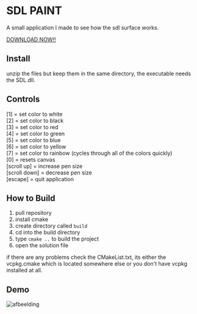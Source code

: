 # SDL PAINT
A small application I made to see how the sdl surface works.  

[DOWNLOAD NOW!!](https://github.com/boi-one/sdlpaint/releases/tag/1.0)

## Install
unzip the files but keep them in the same directory, the executable needs the SDL.dll.

## Controls

[1]           = set color to white  
[2]           = set color to black  
[3]           = set color to red  
[4]           = set color to green  
[5]           = set color to blue  
[6]           = set color to yellow  
[7]           = set color to rainbow (cycles through all of the colors quickly)  
[0]           = resets canvas  
[scroll up]   = increase pen size  
[scroll down] = decrease pen size  
[escape]      = quit application  

## How to Build

1. pull repository
2. install cmake
3. create directory called `build`
4. cd into the build directory
5. type `cmake ..` to build the project
6. open the solution file
   
if there are any problems check the CMakeList.txt, its either the vcpkg.cmake which is located somewhere else or you don't have vcpkg installed at all.

## Demo

![afbeelding](https://github.com/user-attachments/assets/b5d268ef-84dc-4932-bc95-da57056cbc51)
